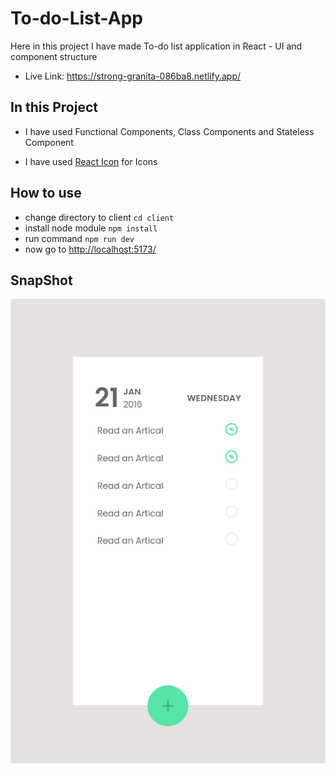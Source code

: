# To-do-List-App

Here in this project I have made To-do list application in React - UI and component structure

- Live Link: https://strong-granita-086ba8.netlify.app/

## In this Project 

- I have used Functional Components, Class Components and Stateless Component

- I have used [React Icon](https://react-icons.github.io/react-icons) for Icons

## How to use

- change directory to client ``cd client``
- install node module ``npm install``
- run command ``npm run dev``
- now go to [http://localhost:5173/](http://localhost:5173/)

## SnapShot

![screen-shot](./client/public/snapshot-of-todo.png)
